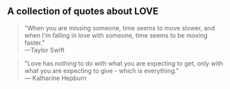 ## __A collection of quotes about LOVE__

> "When you are missing someone, time seems to move slower, and when I'm falling in love with someone, time seems to be moving faster."<br/>—​ Taylor Swift

> "Love has nothing to do with what you are expecting to get, only with what you are expecting to give - which is everything."<br/>—​ Katharine Hepburn

